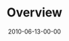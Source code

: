 ---
layout: message
category: message
series: "House Work"
title: "Overview"
date: 2010-06-13-00-00
message_id: 624
sc-permalink-url: "http://soundcloud.com/crdschurch/passions"
audio: "http://s3.amazonaws.com/crossroads-media/messages/audio/House_Work01.mp3"
audio-duration: "43:33"
program: "http://s3.amazonaws.com/crossroads-media/documents/06_12-13_10Program.pdf"
description: "Brian Tome discusses uncovering your God-given passions."
video: "http://s3.amazonaws.com/crossroads-media/messages/video/House_Work01.mp4"
video-duration: "43:33"
yt-video-id: "iW2_sQkMScM"
video-image: "http://s3.amazonaws.com/crossroads-media/images/House_Work01_Still.jpg"
tag: 
 - tome
 - passion
 - house-work
explicit: false
---